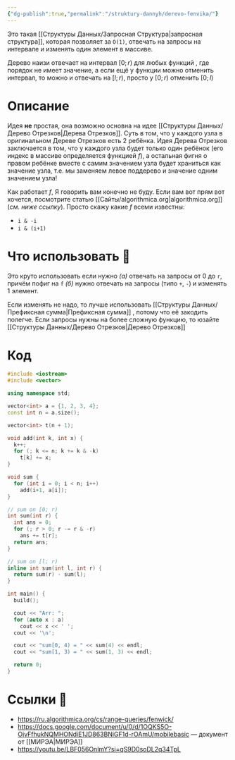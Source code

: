 ```yaml
---
{"dg-publish":true,"permalink":"/struktury-dannyh/derevo-fenvika/"}
---
```


Это такая [[Структуры Данных/Запросная Структура\|запросная структура]], которая позволяет за `O(1)`, отвечать на запросы на интервале и изменять один элемент в массиве.

Дерево наизи отвечает на интервал $[0; r)$ для любых функций , где порядок не имеет значение, а если ещё у функции можно отменить интервал, то можно и отвечать на $[l; r)$, просто у $[0; r)$ отменить $[0; l)$

# Описание

Идея **не** простая, она возможно основна на идее [[Структуры Данных/Дерево Отрезков\|Дерева Отрезков]].  Суть в том, что у каждого узла в оригинальном Дереве Отрезков есть 2 ребёнка.  Идея Дерева Отрезков заключается в том, что у каждого узла будет только один ребёнок (его индекс в массиве определяется функцией $f$), а остальная фигня о правом ребёнке вместе с самим значением узла будет храниться как значение узла, т.е. мы заменяем левое поддерево и значение одним значением узла!

Как работает $f$, Я говорить вам конечно не буду.  Если вам вот прям вот хочется, посмотрите статью [[Сайты/algorithmica.org\|algorithmica.org]] (*см. ниже ссылку*).  Просто скажу какие $f$ всеми известны:

- `i & -i`
- `i & (i+1)`

# Что использовать 🤨

Это круто использовать если нужно *(а)* отвечать на запросы от 0 до `r`, причём пофиг на `f` *(б)* нужно отвечать на запросы (типо `+`, `-`) и изменять 1 элемент.

Если изменять не надо, то лучше использовать [[Структуры Данных/Префиксная сумма\|Префиксная сумма]] , потому что её закодить полегче.  Если запросы нужны на более сложную функцию, то юзайте [[Структуры Данных/Дерево Отрезков\|Дерево Отрезков]]

# Код


```cpp
#include <iostream>
#include <vector>

using namespace std;

vector<int> a = {1, 2, 3, 4};
const int n = a.size();

vector<int> t(n + 1);

void add(int k, int x) {
  k++;
  for (; k <= n; k += k & -k)
    t[k] += x;
}

void sum {
  for (int i = 0; i < n; i++)
    add(i+1, a[i]);
}

// sum on [0; r)
int sum(int r) {
  int ans = 0;
  for (; r > 0; r -= r & -r)
    ans += t[r];
  return ans;
}

// sum on [l; r)
inline int sum(int l, int r) {
  return sum(r) - sum(l); 
}

int main() {
  build();

  cout << "Arr: ";
  for (auto x : a)
    cout << x << ' ';
  cout << '\n';

  cout << "sum[0, 4) = " << sum(4) << endl;
  cout << "sum[1, 3) = " << sum(1, 3) << endl;

  return 0;
}
```

# Ссылки 🧠

- https://ru.algorithmica.org/cs/range-queries/fenwick/
- https://docs.google.com/document/u/0/d/1OQKS5O-OjvFfhukNQMHONdiE1JD863BNiGF1d-rOAmU/mobilebasic — документ от [[МИРЭА\|МИРЭА]]
- https://youtu.be/LBF056OnlmY?si=qS9D0soDL2q34TpL
